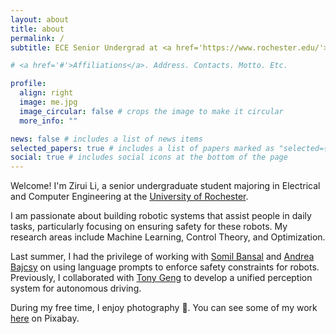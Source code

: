 ```yaml
---
layout: about
title: about
permalink: /
subtitle: ECE Senior Undergrad at <a href='https://www.rochester.edu/'>UR</a>

# <a href='#'>Affiliations</a>. Address. Contacts. Motto. Etc.

profile:
  align: right
  image: me.jpg
  image_circular: false # crops the image to make it circular
  more_info: ""

news: false # includes a list of news items
selected_papers: true # includes a list of papers marked as "selected={true}"
social: true # includes social icons at the bottom of the page
---
```


Welcome! I'm Zirui Li, a senior undergraduate student majoring in Electrical and Computer Engineering at the [University of Rochester](https://www.rochester.edu/).  

I am passionate about building robotic systems that assist people in daily tasks, particularly focusing on ensuring safety for these robots. My research areas include Machine Learning, Control Theory, and Optimization.  

Last summer, I had the privilege of working with [Somil Bansal](https://smlbansal.github.io/) and [Andrea Bajcsy](https://www.cs.cmu.edu/~abajcsy/) on using language prompts to enforce safety constraints for robots. Previously, I collaborated with [Tony Geng](https://www.tonytgeng.com/) to develop a unified perception system for autonomous driving.

During my free time, I enjoy photography 📸. You can see some of my work [here](https://pixabay.com/users/ambitiousbanana-12117970/) on Pixabay.